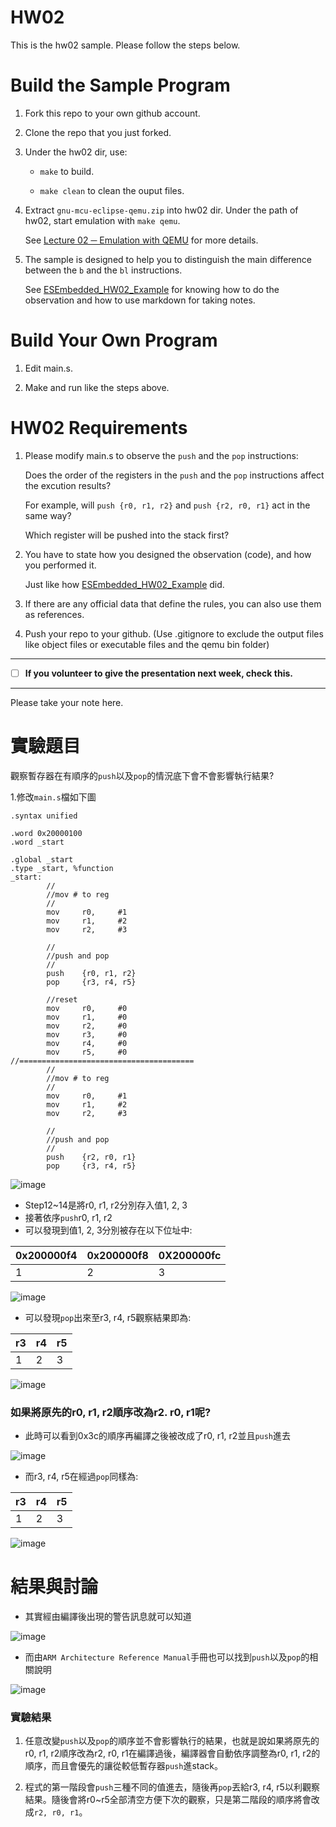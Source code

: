 HW02
===
This is the hw02 sample. Please follow the steps below.

# Build the Sample Program

1. Fork this repo to your own github account.

2. Clone the repo that you just forked.

3. Under the hw02 dir, use:

	* `make` to build.

	* `make clean` to clean the ouput files.

4. Extract `gnu-mcu-eclipse-qemu.zip` into hw02 dir. Under the path of hw02, start emulation with `make qemu`.

	See [Lecture 02 ─ Emulation with QEMU] for more details.

5. The sample is designed to help you to distinguish the main difference between the `b` and the `bl` instructions.  

	See [ESEmbedded_HW02_Example] for knowing how to do the observation and how to use markdown for taking notes.

# Build Your Own Program

1. Edit main.s.

2. Make and run like the steps above.

# HW02 Requirements

1. Please modify main.s to observe the `push` and the `pop` instructions:  

	Does the order of the registers in the `push` and the `pop` instructions affect the excution results?  

	For example, will `push {r0, r1, r2}` and `push {r2, r0, r1}` act in the same way?  

	Which register will be pushed into the stack first?

2. You have to state how you designed the observation (code), and how you performed it.  

	Just like how [ESEmbedded_HW02_Example] did.

3. If there are any official data that define the rules, you can also use them as references.

4. Push your repo to your github. (Use .gitignore to exclude the output files like object files or executable files and the qemu bin folder)

[Lecture 02 ─ Emulation with QEMU]: http://www.nc.es.ncku.edu.tw/course/embedded/02/#Emulation-with-QEMU
[ESEmbedded_HW02_Example]: https://github.com/vwxyzjimmy/ESEmbedded_HW02_Example

--------------------

- [ ] **If you volunteer to give the presentation next week, check this.**

--------------------

Please take your note here.

# 實驗題目

觀察暫存器在有順序的`push`以及`pop`的情況底下會不會影響執行結果?

1.修改`main.s`檔如下圖

```
.syntax unified

.word 0x20000100
.word _start

.global _start
.type _start, %function
_start:
        //
        //mov # to reg
        //
        mov     r0,     #1
        mov     r1,     #2
        mov     r2,     #3

        //      
        //push and pop
        //
        push    {r0, r1, r2}
        pop     {r3, r4, r5}

        //reset
        mov     r0,     #0
        mov     r1,     #0
        mov     r2,     #0
        mov     r3,     #0
        mov     r4,     #0
        mov     r5,     #0
//=======================================
        //
        //mov # to reg
        //
        mov     r0,     #1
        mov     r1,     #2
        mov     r2,     #3

        //
        //push and pop
        //
        push    {r2, r0, r1}
        pop     {r3, r4, r5}

```

![image](https://github.com/morning78913/ESEmbedded_HW02/blob/master/img/1_main_s.jpg)

* Step12~14是將r0, r1, r2分別存入值1, 2, 3
* 接著依序`push`r0, r1, r2
* 可以發現到值1, 2, 3分別被存在以下位址中:

0x200000f4 | 0x200000f8 | 0X200000fc
------------ | ------------ | ------------
1 | 2 | 3

![image](https://github.com/morning78913/ESEmbedded_HW02/blob/master/img/3_push_1.jpg)

* 可以發現`pop`出來至r3, r4, r5觀察結果即為:

r3 | r4 | r5
------------ | ------------ | ------------
1 | 2 | 3

![image](https://github.com/morning78913/ESEmbedded_HW02/blob/master/img/4_pop_1.jpg)

### 如果將原先的r0, r1, r2順序改為r2. r0, r1呢?

* 此時可以看到0x3c的順序再編譯之後被改成了r0, r1, r2並且`push`進去

![image](https://github.com/morning78913/ESEmbedded_HW02/blob/master/img/5_PUSH_2.jpg)

* 而r3, r4, r5在經過`pop`同樣為:

r3 | r4 | r5
------------ | ------------ | ------------
1 | 2 | 3

![image](https://github.com/morning78913/ESEmbedded_HW02/blob/master/img/6_POP_2.jpg)

結果與討論
===

* 其實經由編譯後出現的警告訊息就可以知道

![image](https://github.com/morning78913/ESEmbedded_HW02/blob/master/img/2_Warning%20message.jpg)

* 而由`ARM Architecture Reference Manual`手冊也可以找到`push`以及`pop`的相關說明

![image](https://github.com/morning78913/ESEmbedded_HW02/blob/master/img/ARM.jpg)

### 實驗結果

1. 任意改變`push`以及`pop`的順序並不會影響執行的結果，也就是說如果將原先的r0, r1, r2順序改為r2, r0, r1在編譯過後，編譯器會自動依序調整為r0, r1, r2的順序，而且會優先的讓從較低暫存器`push`進stack。

2. 程式的第一階段會`push`三種不同的值進去，隨後再`pop`丟給r3, r4, r5以利觀察結果。隨後會將r0~r5全部清空方便下次的觀察，只是第二階段的順序將會改成`r2, r0, r1`。

